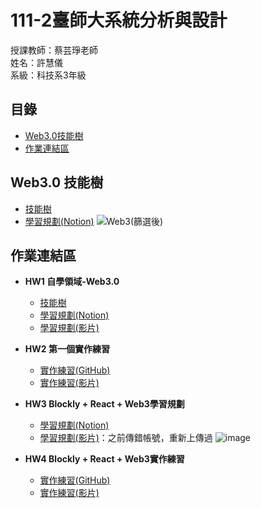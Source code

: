# 111-2臺師大系統分析與設計
授課教師：蔡芸琤老師  
姓名：許慧儀  
系級：科技系3年級 
## 目錄
* [Web3.0技能樹](https://github.com/Memory-HuiYi/SAD#web30-%E6%8A%80%E8%83%BD%E6%A8%B9)  
* [作業連結區](https://github.com/Memory-HuiYi/SAD#%E4%BD%9C%E6%A5%AD%E9%80%A3%E7%B5%90%E5%8D%80)  

## Web3.0 技能樹
* [技能樹](https://gitmind.com/app/docs/muk83qeh)
* [學習規劃(Notion)](https://enormous-allspice-0c1.notion.site/Web3-0-d4c0526f3fae497d95ce0b4cab9d8253)
![Web3(篩選後)](https://user-images.githubusercontent.com/125955622/226163606-6da48a95-49d8-44b9-8900-4c86367b5cb3.jpg)

## 作業連結區
- **HW1 自學領域-Web3.0**
    - [技能樹](https://gitmind.com/app/docs/muk83qeh)
    - [學習規劃(Notion)](https://www.notion.so/Web3-0-d4c0526f3fae497d95ce0b4cab9d8253)
    - [學習規劃(影片)](https://www.youtube.com/watch?v=EzxgtZAXcQU)
- **HW2 第一個實作練習**
    - [實作練習(GitHub)](https://github.com/Memory-HuiYi/SAD/tree/main/Vue)
    - [實作練習(影片)](https://www.youtube.com/watch?v=KmzV4Jss8WY)
- **HW3 Blockly + React + Web3學習規劃**
    - [學習規劃(Notion)](https://enormous-allspice-0c1.notion.site/Blockly-React-Web3-215fb05672a94e5dbf3acd8c406c9817)
    - [學習規劃(影片)](https://www.youtube.com/watch?v=Ud2L-vB-nNY)：之前傳錯帳號，重新上傳過
    ![image](https://user-images.githubusercontent.com/125955622/236675161-642cdef7-4fde-4fca-b0a7-d582c6f382a2.png)

 - **HW4 Blockly + React + Web3實作練習**
    - [實作練習(GitHub)](https://github.com/Memory-HuiYi/SAD/tree/main/React)
    - [實作練習(影片)](https://www.youtube.com/watch?v=yi62_PqvJVQ)
    
<!-- ## 目錄
* [課程筆記區](https://github.com/Memory-HuiYi/SAD#%E8%AA%B2%E7%A8%8B%E7%AD%86%E8%A8%98%E5%8D%80)  
* [專題連結區](https://github.com/Memory-HuiYi/SAD#%E5%B0%88%E9%A1%8C%E9%80%A3%E7%B5%90%E5%8D%80)  


## 課程筆記區
## 專題連結區 -->
